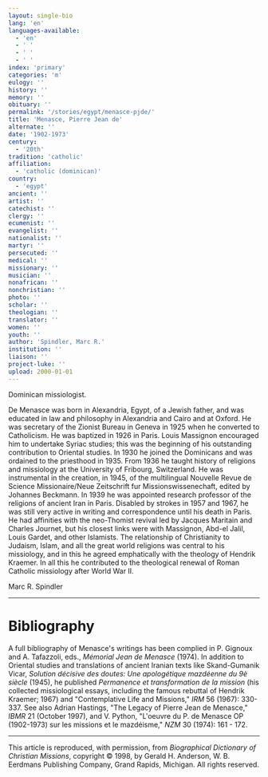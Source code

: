 ```yaml
---
layout: single-bio
lang: 'en'
languages-available:
  - 'en'
  - ' '
  - ' '
  - ' '
index: 'primary'
categories: 'm'
eulogy: ''
history: ''
memory: ''
obituary: ''
permalink: '/stories/egypt/menasce-pjde/'
title: 'Menasce, Pierre Jean de'
alternate: ''
date: '1902-1973'
century:
  - '20th'
tradition: 'catholic'
affiliation:
  - 'catholic (dominican)'
country:
  - 'egypt'
ancient: ''
artist: ''
catechist: ''
clergy: ''
ecumenist: ''
evangelist: ''
nationalist: ''
martyr: ''
persecuted: ''
medical: ''
missionary: ''
musician: ''
nonafrican: ''
nonchristian: ''
photo: ''
scholar: ''
theologian: ''
translator: ''
women: ''
youth: ''
author: 'Spindler, Marc R.'
institution: ''
liaison: ''
project-luke: ''
upload: 2000-01-01
---
```



Dominican missiologist.

De Menasce was born in Alexandria, Egypt, of a Jewish father, and was educated in law and philosophy in Alexandria and Cairo and at Oxford. He was secretary of the Zionist Bureau in Geneva in 1925 when he converted to Catholicism. He was baptized in 1926 in Paris. Louis Massignon encouraged him to undertake Syriac studies; this was the beginning of his outstanding contribution to Oriental studies. In 1930 he joined the Dominicans and was ordained to the priesthood in 1935. From 1936 he taught history of religions and missiology at the University of Fribourg, Switzerland. He was instrumental in the creation, in 1945, of the multilingual Nouvelle Revue de Science Missionaire/Neue Zeitschrift fur Missionswissenechaft, edited by Johannes Beckmann. In 1939 he was appointed research professor of the religions of ancient Iran in Paris. Disabled by strokes in 1957 and 1967, he was still very active in writing and correspondence until his death in Paris. He had affinities with the neo-Thomist revival led by Jacques Maritain and Charles Journet, but his closest links were with Massignon, Abd-el Jalil, Louis Gardet, and other Islamists. The relationship of Christianity to Judaism, Islam, and all the great world religions was central to his missiology, and in this he agreed emphatically with the theology of Hendrik Kraemer. In all this he contributed to the theological renewal of Roman Catholic missiology after World War II.

Marc R. Spindler

---

# Bibliography

A full bibliography of Menasce's writings has been complied in P. Gignoux and A. Tafazzoli, eds., *Mémorial Jean de Menasce* (1974). In addition to Oriental studies and translations of ancient Iranian texts like Skand-Gumanik Vicar, *Solution décisive des doutes: Une apologétique mazdéenne du 9è siècle* (1945), he published *Permanence et transformation de la mission* (his collected missiological essays, including the famous rebuttal of Hendrik Kraemer; 1967) and "Contemplative Life and Missions," *IRM* 56 (1967): 330-337. See also Adrian Hastings, "The Legacy of Pierre Jean de Menasce," *IBMR* 21 (October 1997), and V. Python, "L'oeuvre du P. de Menasce OP (1902-1973) sur les missions et le mazd&eacute;isme," *NZM* 30 (1974): 161 - 172.

---

This article is reproduced, with permission, from *Biographical Dictionary of Christian Missions*,   copyright &copy; 1998, by Gerald H. Anderson, W. B. Eerdmans Publishing Company, Grand Rapids, Michigan.  All rights reserved.